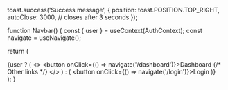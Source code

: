 toast.success('Success message', {
  position: toast.POSITION.TOP_RIGHT,
  autoClose: 3000,  // closes after 3 seconds
});


function Navbar() {
  const { user } = useContext(AuthContext);
  const navigate = useNavigate();

  return (
    <nav>
      {user ? (
        <>
          <button onClick={() => navigate('/dashboard')}>Dashboard</button>
          {/* Other links */}
        </>
      ) : (
        <button onClick={() => navigate('/login')}>Login</button>
      )}
    </nav>
  );
}
